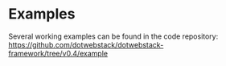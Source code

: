 # Examples

Several working examples can be found in the code
repository: https://github.com/dotwebstack/dotwebstack-framework/tree/v0.4/example